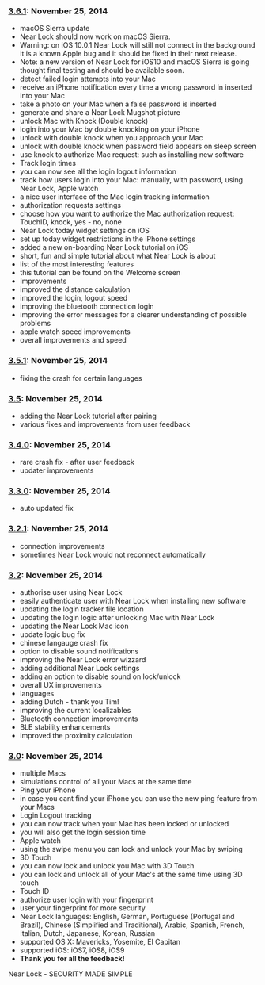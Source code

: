 ### [3.6.1](/3-6-1): November 25, 2014

- macOS Sierra update
- Near Lock should now work on macOS Sierra.
- Warning: on iOS 10.0.1 Near Lock will still not connect in the background it is a known Apple bug and it should be fixed in their next release.
- Note: a new version of Near Lock for iOS10 and macOS Sierra is going thought final testing and should be available soon.
- detect failed login attempts into your Mac
- receive an iPhone notification every time a wrong password in inserted into your Mac
- take a photo on your Mac when a false password is inserted
- generate and share a Near Lock Mugshot picture
- unlock Mac with Knock (Double knock)
- login into your Mac by double knocking on your iPhone
- unlock with double knock when you approach your Mac
- unlock with double knock when password field appears on sleep screen
- use knock to authorize Mac request: such as installing new software
- Track login times
- you can now see all the login logout information
- track how users login into your Mac: manually, with password, using Near Lock, Apple watch
- a nice user interface of the Mac login tracking information
- authorization requests settings
- choose how you want to authorize the Mac authorization request: TouchID, knock, yes - no, none
- Near Lock today widget settings on iOS
- set up today widget restrictions in the iPhone settings
- added a new on-boarding Near Lock tutorial on iOS
- short, fun and simple tutorial about what Near Lock is about
- list of the most interesting features
- this tutorial can be found on the Welcome screen
- Improvements
- improved the distance calculation
- improved the login, logout speed
- improving the bluetooth connection login
- improving the error messages for a clearer understanding of possible problems
- apple watch speed improvements
- overall improvements and speed

### [3.5.1](/3-5-1): November 25, 2014

- fixing the crash for certain languages

### [3.5](3.5): November 25, 2014

- adding the Near Lock tutorial after pairing
- various fixes and improvements from user feedback

### [3.4.0](3.4.0): November 25, 2014

- rare crash fix - after user feedback
- updater improvements

### [3.3.0](3.3.0): November 25, 2014

- auto updated fix

### [3.2.1](3.2.1): November 25, 2014

- connection improvements
- sometimes Near Lock would not reconnect automatically

### [3.2](3.2): November 25, 2014

- authorise user using Near Lock
- easily authenticate user with Near Lock when installing new software
- updating the login tracker file location
- updating the login logic after unlocking Mac with Near Lock
- updating the Near Lock Mac icon
- update logic bug fix
- chinese langauge crash fix
- option to disable sound notifications
- improving the Near Lock error wizzard
- adding additional Near Lock settings
- adding an option to disable sound on lock/unlock
- overall UX improvements
- languages
- adding Dutch - thank you Tim!
- improving the current localizables
- Bluetooth connection improvements
- BLE stability enhancements
- improved the proximity calculation

### [3.0](3.0): November 25, 2014

- multiple Macs
- simulations control of all your Macs at the same time
- Ping your iPhone
- in case you cant find your iPhone you can use the new ping feature from your Macs
- Login Logout tracking
- you can now track when your Mac has been locked or unlocked
- you will also get the login session time
- Apple watch
- using the swipe menu you can lock and unlock your Mac by swiping
- 3D Touch
- you can now lock and unlock you Mac with 3D Touch
- you can lock and unlock all of your Mac's at the same time using 3D touch
- Touch ID
- authorize user login with your fingerprint
- user your fingerprint for more security
- Near Lock languages: English, German, Portuguese (Portugal and Brazil), Chinese (Simplified and Traditional), Arabic, Spanish, French, Italian, Dutch, Japanese, Korean, Russian
- supported OS X: Mavericks, Yosemite, El Capitan
- supported iOS: iOS7, iOS8, iOS9
- **Thank you for all the feedback!**

Near Lock - SECURITY MADE SIMPLE
